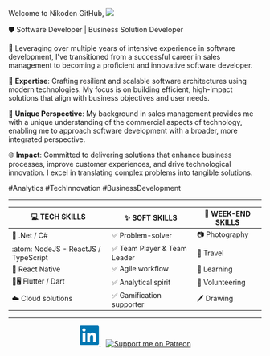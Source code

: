 
Welcome to Nikoden GitHub, <img src="https://raw.githubusercontent.com/MartinHeinz/MartinHeinz/master/wave.gif" width="30px">  

🛡️  Software Developer | Business Solution Developer

🚀 Leveraging over multiple years of intensive experience in software development, I've transitioned from a successful career in sales management to becoming a proficient and innovative software developer.

🔬 **Expertise**: Crafting resilient and scalable software architectures using modern technologies. My focus is on building efficient, high-impact solutions that align with business objectives and user needs.

🏦 **Unique Perspective**: My background in sales management provides me with a unique understanding of the commercial aspects of technology, enabling me to approach software development with a broader, more integrated perspective.

🌐 **Impact**: Committed to delivering solutions that enhance business processes, improve customer experiences, and drive technological innovation. I excel in translating complex problems into tangible solutions.

#Analytics #TechInnovation #BusinessDevelopment

---

|  💻 TECH SKILLS                       | ✨ SOFT SKILLS                                 |  🌳 WEEK-END SKILLS        |
|---------------------------------------|------------------------------------------------|-----------------------------------|
| 💠  .Net / C#                         | :white_check_mark: Problem-solver              | :camera: Photography              |
| :atom:  NodeJS - ReactJS / TypeScript | :white_check_mark: Team Player & Team Leader   | :sunrise_over_mountains: Travel   |
| 📱  React Native                      | :white_check_mark: Agile workflow              | :book: Learning                   |
| 📱🖥️  Flutter / Dart                  | :white_check_mark: Analytical spirit           | :open_hands: Volunteering         |
| ☁️  Cloud solutions                    | :white_check_mark: Gamification supporter      | :pen: Drawing                     |

---

<div align="center">
  <a href="https://linkedin.com/in/nicolas-denoel">
    <img src="https://github.com/devicons/devicon/blob/master/icons/linkedin/linkedin-original.svg" alt="LinkedIn" width="40" height="40" />
  </a> 
  <a href="https://www.patreon.com/nikoden" target="_blank">
    <img src="https://img.shields.io/badge/Support%20me%20on-Patreon-orange?style=for-the-badge&logo=patreon" alt="Support me on Patreon" style="vertical-align: middle; margin-left: 10px; height: 40px !important; width: 250px !important;" />
  </a>
</div>
